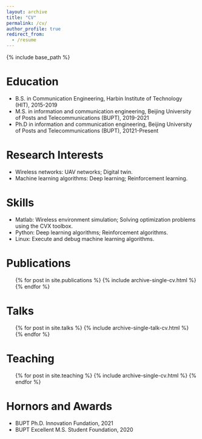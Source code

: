 ```yaml
---
layout: archive
title: "CV"
permalink: /cv/
author_profile: true
redirect_from:
  - /resume
---
```


{% include base_path %}

Education
======
* B.S. in Communication Engineering, Harbin Institute of Technology (HIT), 2015-2019
* M.S. in information and communication engineering, Beijing University of Posts and Telecommunications (BUPT), 2019-2021
* Ph.D in information and communication engineering, Beijing University of Posts and Telecommunications (BUPT), 20121-Present

Research Interests
======
* Wireless networks: UAV networks; Digital twin.
* Machine learning algorithms: Deep learning; Reinforcement learning.

  
Skills
======
* Matlab: Wireless environment simulation; Solving optimization problems using the CVX toolbox.
* Python: Deep learning algorithms; Reinforcement algorithms.
* Linux: Execute and debug machine learning algorithms.

Publications
======
  <ul>{% for post in site.publications %}
    {% include archive-single-cv.html %}
  {% endfor %}</ul>
  
Talks
======
  <ul>{% for post in site.talks %}
    {% include archive-single-talk-cv.html %}
  {% endfor %}</ul>
  
Teaching
======
  <ul>{% for post in site.teaching %}
    {% include archive-single-cv.html %}
  {% endfor %}</ul>
  
Hornors and Awards
======
* BUPT Ph.D. Innovation Fundation, 2021
* BUPT Excellent M.S. Student Foundation, 2020

